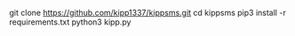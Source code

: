 git clone https://github.com/kipp1337/kippsms.git
cd kippsms
pip3 install -r requirements.txt
python3 kipp.py
